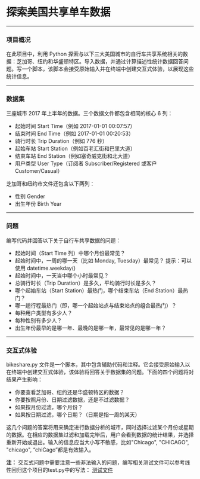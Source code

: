 # 探索美国共享单车数据
-----

### 项目概况
在此项目中，利用 Python 探索与以下三大美国城市的自行车共享系统相关的数据：芝加哥、纽约和华盛顿特区。导入数据，并通过计算描述性统计数据回答问题。写一个脚本，该脚本会接受原始输入并在终端中创建交互式体验，以展现这些统计信息。

-----

### 数据集
三座城市 2017 年上半年的数据。三个数据文件都包含相同的核心 6 列：

- 起始时间 Start Time（例如 2017-01-01 00:07:57）
- 结束时间 End Time（例如 2017-01-01 00:20:53）
- 骑行时长 Trip Duration（例如 776 秒）
- 起始车站 Start Station（例如百老汇街和巴里大道）
- 结束车站 End Station（例如塞奇威克街和北大道）
- 用户类型 User Type（订阅者 Subscriber/Registered 或客户Customer/Casual）

芝加哥和纽约市文件还包含以下两列：

- 性别 Gender
- 出生年份 Birth Year

-----

### 问题
编写代码并回答以下关于自行车共享数据的问题：

- 起始时间（Start Time 列）中哪个月份最常见？
- 起始时间中，一周的哪一天（比如 Monday, Tuesday）最常见？ 提示：可以使用 datetime.weekday()
- 起始时间中，一天当中哪个小时最常见？
- 总骑行时长（Trip Duration）是多久，平均骑行时长是多久？
- 哪个起始车站（Start Station）最热门，哪个结束车站（End Station）最热门？
- 哪一趟行程最热门（即，哪一个起始站点与结束站点的组合最热门）？
- 每种用户类型有多少人？
- 每种性别有多少人？
- 出生年份最早的是哪一年、最晚的是哪一年，最常见的是哪一年？

-----

### 交互式体验
bikeshare.py 文件是一个脚本，其中包含辅助代码和注释。它会接受原始输入以在终端中创建交互式体验，该体验将回答关于数据集的问题。下面的四个问题将对结果产生影响：

- 你要查看芝加哥、纽约还是华盛顿特区的数据？
- 你要按照月份、日期过滤数据，还是不过滤数据？
- 如果按月份过滤，哪个月份？
- 如果按日期过滤，哪个日期？（日期是指一周的某天）

这几个问题的答案将用来确定进行数据分析的城市，同时选择过滤某个月份或星期的数据。在相应的数据集过滤和加载完毕后，用户会看到数据的统计结果，并选择重新开始或退出。输入的信息应当大小写不敏感，比如"Chicago", "CHICAGO", "chicago", “chiCago”都是有效输入。


**注：**
交互式问题中需要注意一些非法输入的问题，编写相关测试文件可以参考线性回归这个项目的test.py中的写法：
[测试文件](https://github.com/nd009/linear_algebra)
